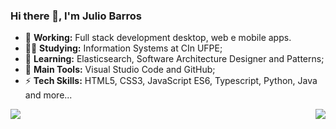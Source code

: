 ### Hi there 👋, I'm Julio Barros

- 🔭 **Working:** Full stack development desktop, web e mobile apps.
- 👨‍🎓 **Studying:** Information Systems at CIn UFPE;
- 🌱 **Learning:** Elasticsearch, Software Architecture Designer and Patterns;
- 🎒 **Main Tools:** Visual Studio Code and GitHub;
- ⚡ **Tech Skills:** HTML5, CSS3, JavaScript ES6, Typescript, Python, Java and more...

<a href="https://github.com/KaesarZ/KaesarZ">
  <img align = "left" src = "https://github-readme-stats.vercel.app/api/top-langs/?username=KaesarZ" />
</a>

<a href="https://github.com/KaesarZ/KaesarZ">
  <img align = "right" src = "https://github-readme-stats.vercel.app/api?username=KaesarZ&show**icons=true" />
</a>
